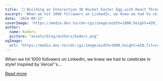 ```yaml
---
title: '🚀 Building an Interactive 3D Rocket Easter Egg with React Three Fiber'
excerpt: 'When we hit 1000 followers on LinkedIn, we knew we had to celebrate in style! Inspired by Vercel''s...'
date: '2024-09-17'
coverImage: 'https://media.dev.to/cdn-cgi/image/width=1000,height=420,fit=cover,gravity=auto,format=auto/https%3A%2F%2Fdev-to-uploads.s3.amazonaws.com%2Fuploads%2Farticles%2Fmaj98k0ljpzfm2a8n9dv.png'
author:
  name: Koders
  picture: "assets/blog/authors/koders.png"
ogImage:
  url: 'https://media.dev.to/cdn-cgi/image/width=1000,height=420,fit=cover,gravity=auto,format=auto/https%3A%2F%2Fdev-to-uploads.s3.amazonaws.com%2Fuploads%2Farticles%2Fmaj98k0ljpzfm2a8n9dv.png'
---
```


When we hit 1000 followers on LinkedIn, we knew we had to celebrate in style! Inspired by Vercel''s...

[Read more](https://dev.to/zerodays/building-an-interactive-3d-rocket-easter-egg-with-react-three-fiber-4pc)
